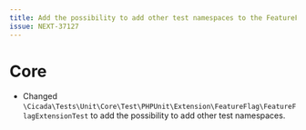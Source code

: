 ```yaml
---
title: Add the possibility to add other test namespaces to the FeatureFlagExtension
issue: NEXT-37127
---
```

# Core
* Changed `\Cicada\Tests\Unit\Core\Test\PHPUnit\Extension\FeatureFlag\FeatureFlagExtensionTest` to add the possibility to add other test namespaces.
